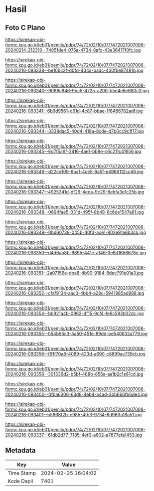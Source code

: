 # Hasil

## Foto C Plano

https://sirekap-obj-formc.kpu.go.id/eb01/pemilu/pdpr/74/72/02/10/07/7472021007008-20240214-212310--74851de4-075a-4734-8afc-43e36417f0fc.jpg

https://sirekap-obj-formc.kpu.go.id/eb01/pemilu/pdpr/74/72/02/10/07/7472021007008-20240216-093338--be10bc2f-d0fd-434a-badc-430fbe87481b.jpg

https://sirekap-obj-formc.kpu.go.id/eb01/pemilu/pdpr/74/72/02/10/07/7472021007008-20240216-093340--9088c846-9bc5-472b-a200-b5e4e6e680c3.jpg

https://sirekap-obj-formc.kpu.go.id/eb01/pemilu/pdpr/74/72/02/10/07/7472021007008-20240216-093341--6b9d9561-d61d-4c87-bbae-1f8486782adf.jpg

https://sirekap-obj-formc.kpu.go.id/eb01/pemilu/pdpr/74/72/02/10/07/7472021007008-20240216-093344--3338dac5-40d4-418a-8cde-d7b0cc9c1f17.jpg

https://sirekap-obj-formc.kpu.go.id/eb01/pemilu/pdpr/74/72/02/10/07/7472021007008-20240216-093345--6d7f5a9f-3416-4ae1-bb8e-c6c211c41656.jpg

https://sirekap-obj-formc.kpu.go.id/eb01/pemilu/pdpr/74/72/02/10/07/7472021007008-20240216-093346--d22cd109-6baf-4ce5-9a5f-e4986112cc46.jpg

https://sirekap-obj-formc.kpu.go.id/eb01/pemilu/pdpr/74/72/02/10/07/7472021007008-20240216-093347--4925341d-df29-4eda-9c29-8ebfa3e1c25b.jpg

https://sirekap-obj-formc.kpu.go.id/eb01/pemilu/pdpr/74/72/02/10/07/7472021007008-20240216-093348--0694fae5-031d-495f-8b48-6c6de1547a81.jpg

https://sirekap-obj-formc.kpu.go.id/eb01/pemilu/pdpr/74/72/02/10/07/7472021007008-20240216-093349--0bd60738-045b-40f3-ace1-802e91a6b3cb.jpg

https://sirekap-obj-formc.kpu.go.id/eb01/pemilu/pdpr/74/72/02/10/07/7472021007008-20240216-093350--d4d6ab8b-6895-441e-a146-3e6d1656678e.jpg

https://sirekap-obj-formc.kpu.go.id/eb01/pemilu/pdpr/74/72/02/10/07/7472021007008-20240216-093351--2a07156e-dba8-4b90-9184-8dec791e01a3.jpg

https://sirekap-obj-formc.kpu.go.id/eb01/pemilu/pdpr/74/72/02/10/07/7472021007008-20240216-093352--cfaf9134-aac3-4bb4-a28c-5941985ad988.jpg

https://sirekap-obj-formc.kpu.go.id/eb01/pemilu/pdpr/74/72/02/10/07/7472021007008-20240216-093354--bb921a4b-0962-4f15-9cf4-fe6c583b02dc.jpg

https://sirekap-obj-formc.kpu.go.id/eb01/pemilu/pdpr/74/72/02/10/07/7472021007008-20240216-093355--054b95c3-4a50-451e-89dd-be540632a779.jpg

https://sirekap-obj-formc.kpu.go.id/eb01/pemilu/pdpr/74/72/02/10/07/7472021007008-20240216-093356--f91f70a8-4089-423d-a690-c8899ae739cb.jpg

https://sirekap-obj-formc.kpu.go.id/eb01/pemilu/pdpr/74/72/02/10/07/7472021007008-20240216-093358--301336d2-b5bf-488b-856a-aa1b2c1e61cd.jpg

https://sirekap-obj-formc.kpu.go.id/eb01/pemilu/pdpr/74/72/02/10/07/7472021007008-20240216-093400--0fba6306-63d8-4eb4-a4ad-3bb666fb6de4.jpg

https://sirekap-obj-formc.kpu.go.id/eb01/pemilu/pdpr/74/72/02/10/07/7472021007008-20240216-093401--b5868f2b-e985-4fb3-9734-6d96ffa18a51.jpg

https://sirekap-obj-formc.kpu.go.id/eb01/pemilu/pdpr/74/72/02/10/07/7472021007008-20240216-093337--61db2d77-7185-4ef0-a602-a7677efa1453.jpg


## Metadata

| Key        | Value               |
| ---------- | ------------------- |
| Time Stamp | 2024-02-25 16:04:02 |
| Kode Dapil | 7401                |



